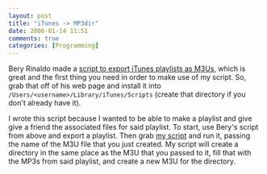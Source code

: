 ```yaml
---
layout: post
title: "iTunes -> MP3dir"
date: 2006-01-14 11:51
comments: true
categories: [Programming]
---
```

Bery Rinaldo made a <a href="http://homepage.mac.com/beryrinaldo/AudioTron/Export_Playlist_to_M3U/"> script to export iTunes playlists as M3Us</a>, which is great and the first thing you need in order to make use of my script.  So, grab that off of his web page and install it into `/Users/<username>/Library/iTunes/Scripts` (create that directory if you don't already have it).

I wrote this script because I wanted to be able to make a playlist and give give a friend the associated files for said playlist.  To start, use Bery's script from above and export a playlist.  Then grab [my script](http://dinomite.net/wp-content/attic/playlist.txt) and run it, passing the name of the M3U file that you just created.  My script will create a directory in the same place as the M3U that you passed to it, fill that with the MP3s from said playlist, and create a new M3U for the directory.</username>
